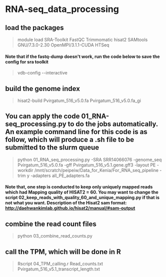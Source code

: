 # RNA-seq_data_processing

## load the packages
> module load SRA-Toolkit FastQC Trimmomatic hisat2 SAMtools GNU/7.3.0-2.30  OpenMPI/3.1.1-CUDA HTSeq
#### Note that if the fastq-dump doesn't work, run the code below to save the config for sra toolkit
> vdb-config --interactive  

## build the genome index
> hisat2-build Pvirgatum_516_v5.0.fa Pvirgatum_516_v5.0.fa_gi

## You can apply the code 01_RNA-seq_processing.py to do the jobs automatically. An example command line for this code is as follow, which will produce a .sh file to be submitted to the slurm queue

> python 01_RNA_seq_processing.py -SRA SRR14066076 -genome_seq Pvirgatum_516_v5.0.fa -gff Pvirgatum_516_v5.1.gene.gff3 -layout PE -workdir /mnt/scratch/peipeiw/Data_for_Kenia/For_RNA_seq_pipeline -trim y -adapters all_PE_adapters.fa

#### Note that, one step is conducted to keep only uniquely mapped reads which had Mapping quality of HISAT2 = 60. You may want to change the script 02_keep_reads_with_quality_60_and_unique_mapping.py if that is not what you want. Description of the Hisat2 sam format: http://daehwankimlab.github.io/hisat2/manual/#sam-output

## combine the read count files
> python 03_combine_read_counts.py

## call the TPM, which will be done in R
> Rscript 04_TPM_calling.r Read_counts.txt Pvirgatum_516_v5.1_transcript_length.txt
